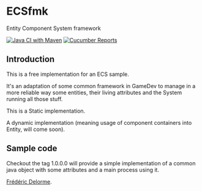 # ECSfmk

Entity Component System framework

[![Java CI with Maven](https://github.com/mcgivrer/ecsfmk/actions/workflows/maven.yml/badge.svg)](https://github.com/mcgivrer/ecsfmk/actions/workflows/maven.yml)
[![Cucumber Reports](https://messages.cucumber.io/api/report-collections/97be0db2-1c38-4565-ab3c-292628fec31a/badge)](https://reports.cucumber.io/report-collections/97be0db2-1c38-4565-ab3c-292628fec31a "See the latest Cucumber Reports")

## Introduction

This is a free implementation for an ECS sample.

It's an adaptation of some common framework in GameDev to manage in a more reliable 
way some entities, their living attributes and the System running all those stuff.

This is a Static implementation.

A dynamic implementation (meaning usage of component containers into Entity, will 
come soon).


## Sample code

Checkout the tag 1.0.0.0 will provide a simple implementation of a common java object 
with some attributes and a main process using it. 



[Frédéric Delorme](frederic.delorme@snapgames.fr "contact the author").
